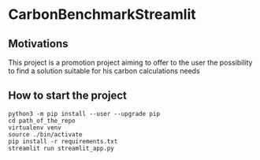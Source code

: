 # CarbonBenchmarkStreamlit

## Motivations
This project is a promotion project aiming to offer to the user the possibility to find a solution suitable for his carbon calculations needs

## How to start the project 

```
python3 -m pip install --user --upgrade pip
cd path_of_the_repo
virtualenv venv
source ./bin/activate
pip install -r requirements.txt
streamlit run streamlit_app.py
```
